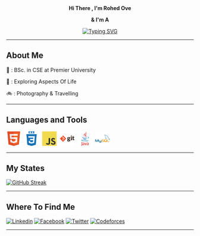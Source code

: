 <div align="center">
<b>Hi There , I'm Rohed Ove<br>

  & I'm A</b><br>
  
  [![Typing SVG](https://readme-typing-svg.demolab.com?font=Kanit&size=30&duration=3000&pause=500&center=true&vCenter=true&random=false&width=435&lines=Programmer;Web+Developer;Graphics+Designer)](https://git.io/typing-svg)

</div>

---

## About Me
<div align="left">
  
  📖 : BSc. in CSE at Premier University<br>
  
  🍁 : Exploring Aspects Of Life

  🚲 : Photography & Travelling
</div>

---
## Languages and Tools
<div>
  <img src="https://github.com/devicons/devicon/blob/master/icons/html5/html5-original.svg" title="HTML5" alt="HTML" width="40" height="40"/>&nbsp;
  <img src="https://github.com/devicons/devicon/blob/master/icons/css3/css3-plain-wordmark.svg"  title="CSS3" alt="CSS" width="40" height="40"/>&nbsp;
  <img src="https://github.com/devicons/devicon/blob/master/icons/javascript/javascript-original.svg" title="JavaScript" alt="JavaScript" width="40" height="40"/>&nbsp;
  <img src="https://github.com/devicons/devicon/blob/master/icons/git/git-original-wordmark.svg" title="Git" **alt="Git" width="40" height="40"/>&nbsp;
  <img src="https://github.com/devicons/devicon/blob/master/icons/java/java-original-wordmark.svg" title="Java" alt="Java" width="40" height="40"/>&nbsp;
  <img src="https://github.com/devicons/devicon/blob/master/icons/mysql/mysql-original-wordmark.svg" title="MySQL"  alt="MySQL" width="40" height="40"/>
</div>

---

## My States

[![GitHub Streak](https://github-readme-streak-stats.herokuapp.com?user=RohedOve&theme=tokyonight)](https://git.io/streak-stats)

---

## Where To Find Me

[![Linkedin](https://img.shields.io/badge/LinkedIn-0077B5?style=flat-square&logo=linkedin&logoColor=white)](https://www.linkedin.com/in/rohed-ove/)
[![Facebook](https://img.shields.io/badge/Facebook-1877F2?style=flat-square&logo=facebook&logoColor=white)](https://www.facebook.com/rohed.ove.12/)
[![Twitter](https://img.shields.io/badge/Twitter-1DA1F2?style=flat-square&logo=twitter&logoColor=white)](https://twitter.com/Rohed_Ove)
[![Codeforces](https://img.shields.io/badge/Codeforces-445f9d?style=flat-square&logo=Codeforces&logoColor=white)](https://codeforces.com/profile/Rohed.Ove)

---

<!--
**Rohed123/Rohed123** is a ✨ _special_ ✨ repository because its `README.md` (this file) appears on your GitHub profile.
Here are some ideas to get you started:
- 🔭 I’m currently working on ...
- 🌱 I’m currently learning ...
- 💬 Ask me about ...
- 📫 How to reach me: ...
-->
